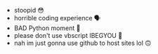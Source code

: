 - stoopid 😳
- horrible coding experience 🗣
- BAD Python moment 🐍
- please don't use vbscript IBEGYOU 📜
- nah im just gonna use github to host sites lol 🙃

